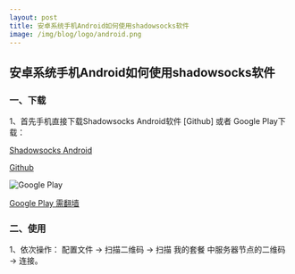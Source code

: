 ```yaml
---
layout: post
title: 安卓系统手机Android如何使用shadowsocks软件
image: /img/blog/logo/android.png
---
```


## 安卓系统手机Android如何使用shadowsocks软件

### 一、下载

1、首先手机直接下载Shadowsocks Android软件 [Github] 或者 Google Play下载：

[Shadowsocks Android](https://github.com/shadowsocks/shadowsocks-android/releases/download/v4.6.1/shadowsocks--universal-4.6.1.apk)

[Github](https://github.com/shadowsocks/shadowsocks-android/releases)

![Google Play](https://raw.githubusercontent.com/ss-ssrcom/ssrou/master/img/blog/androidss.png)

[Google Play 需翻墙](https://play.google.com/store/apps/details?id=com.github.shadowsocks) 

### 二、使用

1、依次操作： 配置文件 -> 扫描二维码 -> 扫描 我的套餐 中服务器节点的二维码 -> 连接。
